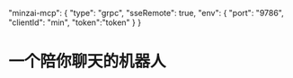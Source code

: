 "minzai-mcp": {
      "type": "grpc",
      "sseRemote": true,
      "env": {
        "port": "9786",
        "clientId": "min",
        "token":"token"
      }
}


# 一个陪你聊天的机器人